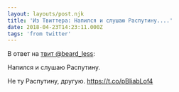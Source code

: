 ```yaml
---
layout: layouts/post.njk
title: 'Из Твиттера: Напился и слушаю Распутину....'
date: 2018-04-23T14:23:11.000Z
tags: 'from twitter'
---
```

В ответ на [твит @beard_less](https://twitter.com/_/status/988417828737892353):

Напился и слушаю Распутину. 

Не ту Распутину, другую. https://t.co/pBIiabLof4
